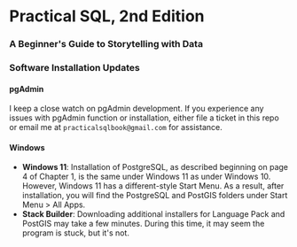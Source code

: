 # Practical SQL, 2nd Edition
### A Beginner's Guide to Storytelling with Data

### Software Installation Updates

#### pgAdmin

I keep a close watch on pgAdmin development. If you experience any issues with pgAdmin function or installation, either file a ticket in this repo or email me at `practicalsqlbook@gmail.com` for assistance.


#### Windows

- **Windows 11**: Installation of PostgreSQL, as described beginning on page 4 of Chapter 1, is the same under Windows 11 as under Windows 10. However, Windows 11 has a different-style Start Menu. As a result, after installation, you will find the PostgreSQL and PostGIS folders under Start Menu > All Apps.
- **Stack Builder**: Downloading additional installers for Language Pack and PostGIS may take a few minutes. During this time, it may seem the program is stuck, but it's not.
